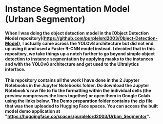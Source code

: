 # Instance Segmentation Model (Urban Segmentor)

#### When I was doing the object detection model in the [Object Detection Model repository](https://github.com/purplelord2003/Object-Detection-Model}, I actually came across the YOLOv8 architecture but did not end up using it and used a Faster R-CNN model instead. I decided that in this repository, we take things up a notch further to go beyond simple object detection to instance segmentation by applying masks to the instances and with the YOLOv8 architecture and get used to the Ultralytics interface.

#### This repository contains all the work I have done in the 2 Jupyter Notebooks in the Jupyter Notebooks folder. Do download the Jupyter Notebook's raw file to fix the formatting within the individual cells (the preview compresses the lines together) or open them in Google Colab using the links below. The Demo preparation folder contains the zip file that was then uploaded to Hugging Face spaces. You can access the built model demo application at "https://huggingface.co/spaces/purplelord2003/Urban_Segmentor". 

